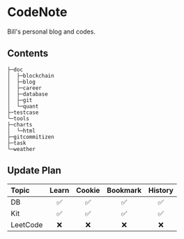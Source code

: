 # CodeNote
Bill's personal blog and codes.
## Contents
```
├─doc
│  ├─blockchain
│  ├─blog
│  ├─career
│  ├─database
│  ├─git
│  └─quant
├─testcase
└─tools
├─charts
│  └─html
├─gitcommitizen
├─task
└─weather
```
## Update Plan
| Topic    | Learn | Cookie | Bookmark | History |
|:---------|:-----:|:------:|:--------:|:-------:|
| DB       |   ✅   |   ✅    |    ✅     |    ✅    |
| Kit      |   ✅   |   ✅    |    ✅     |    ✅    |
| LeetCode |   ❌   |   ❌    |    ❌     |    ❌    |